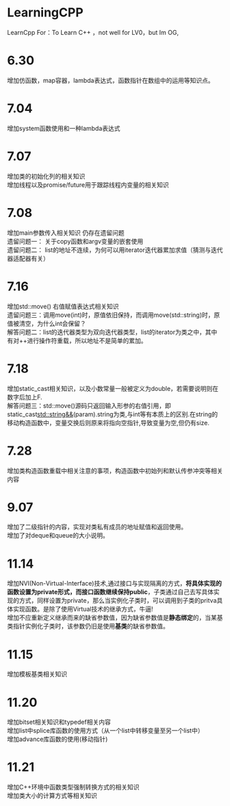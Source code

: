 # LearningCPP
LearnCpp
For：To Learn C++ ，not well for LV0，but Im OG,

# 6.30
增加仿函数，map容器，lambda表达式，函数指针在数组中的运用等知识点。

# 7.04
增加system函数使用和一种lambda表达式

# 7.07
增加类的初始化列的相关知识  
增加线程以及promise/future用于跟踪线程内变量的相关知识

# 7.08
增加main参数传入相关知识 仍存在遗留问题  
遗留问题一： 关于copy函数和argv变量的嵌套使用  
遗留问题二： list的地址不连续，为何可以用iterator迭代器累加求值（猜测与迭代器适配器有关）

# 7.16
增加std::move() 右值赋值表达式相关知识  
遗留问题三：调用move(int)时，原值依旧保持，而调用move(std::string)时，原值被清空，为什么int会保留？  
解答问题二：list的迭代器类型为双向迭代器类型，list的iterator为类之中，其中有对++进行操作符重载，所以地址不是简单的累加。  

# 7.18
增加static_cast相关知识，以及小数常量一般被定义为double，若需要说明则在数字后加上F.  
解答问题三：std::move()源码只返回输入形参的右值引用，即static_cast<std::string&&>(param).string为类,与int等有本质上的区别.在string的移动构造函数中，变量交换后则原来将指向空指针,导致变量为空,但仍有size.  

# 7.28  
增加类构造函数重载中相关注意的事项，构造函数中初始列和默认传参冲突等相关内容  

# 9.07  
增加了二级指针的内容，实现对类私有成员的地址赋值和返回使用。  
增加了对deque和queue的大小说明。

# 11.14
增加NVI(Non-Virtual-Interface)技术,通过接口与实现隔离的方式，**将具体实现的函数设置为private形式，而接口函数继续保持public**，子类通过自己去写具体实现的方式，同样设置为private，那么当实例化子类时，可以调用到子类的pritva具体实现函数。是除了使用Virtual技术的继承方式，牛逼!  
增加不应重新定义继承而来的缺省参数值，因为缺省参数值是**静态绑定**的，当某基类指针实例化子类时，该参数仍旧是使用**基类**的缺省参数值。  

# 11.15  
增加模板基类相关知识  

# 11.20  
增加bitset相关知识和typedef相关内容  
增加list中splice库函数的使用方式（从一个list中转移变量至另一个list中）  
增加advance库函数的使用(移动指针)  

# 11.21  
增加C++环境中函数类型强制转换方式的相关知识  
增加类大小的计算方式等相关知识  

